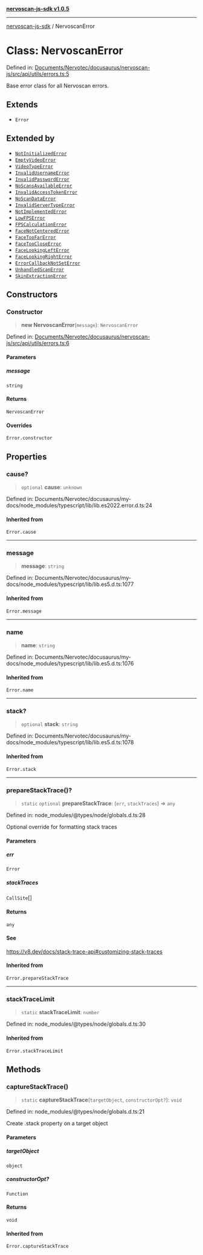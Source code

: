 [**nervoscan-js-sdk v1.0.5**](../README.md)

***

[nervoscan-js-sdk](../globals.md) / NervoscanError

# Class: NervoscanError

Defined in: [Documents/Nervotec/docusaurus/nervoscan-js/src/api/utils/errors.ts:5](https://github.com/nervotec/nervoscan-js/blob/a3e202b0aed347d51c982d0e67d7d962d141bec3/src/api/utils/errors.ts#L5)

Base error class for all Nervoscan errors.

## Extends

- `Error`

## Extended by

- [`NotInitializedError`](NotInitializedError.md)
- [`EmptyVideoError`](EmptyVideoError.md)
- [`VideoTypeError`](VideoTypeError.md)
- [`InvalidUsernameError`](InvalidUsernameError.md)
- [`InvalidPasswordError`](InvalidPasswordError.md)
- [`NoScansAvailableError`](NoScansAvailableError.md)
- [`InvalidAccessTokenError`](InvalidAccessTokenError.md)
- [`NoScanDataError`](NoScanDataError.md)
- [`InvalidServerTypeError`](InvalidServerTypeError.md)
- [`NotImplementedError`](NotImplementedError.md)
- [`LowFPSError`](LowFPSError.md)
- [`FPSCalculationError`](FPSCalculationError.md)
- [`FaceNotCenteredError`](FaceNotCenteredError.md)
- [`FaceTooFarError`](FaceTooFarError.md)
- [`FaceTooCloseError`](FaceTooCloseError.md)
- [`FaceLookingLeftError`](FaceLookingLeftError.md)
- [`FaceLookingRightError`](FaceLookingRightError.md)
- [`ErrorCallbackNotSetError`](ErrorCallbackNotSetError.md)
- [`UnhandledScanError`](UnhandledScanError.md)
- [`SkinExtractionError`](SkinExtractionError.md)

## Constructors

### Constructor

> **new NervoscanError**(`message`): `NervoscanError`

Defined in: [Documents/Nervotec/docusaurus/nervoscan-js/src/api/utils/errors.ts:6](https://github.com/nervotec/nervoscan-js/blob/a3e202b0aed347d51c982d0e67d7d962d141bec3/src/api/utils/errors.ts#L6)

#### Parameters

##### message

`string`

#### Returns

`NervoscanError`

#### Overrides

`Error.constructor`

## Properties

### cause?

> `optional` **cause**: `unknown`

Defined in: Documents/Nervotec/docusaurus/my-docs/node\_modules/typescript/lib/lib.es2022.error.d.ts:24

#### Inherited from

`Error.cause`

***

### message

> **message**: `string`

Defined in: Documents/Nervotec/docusaurus/my-docs/node\_modules/typescript/lib/lib.es5.d.ts:1077

#### Inherited from

`Error.message`

***

### name

> **name**: `string`

Defined in: Documents/Nervotec/docusaurus/my-docs/node\_modules/typescript/lib/lib.es5.d.ts:1076

#### Inherited from

`Error.name`

***

### stack?

> `optional` **stack**: `string`

Defined in: Documents/Nervotec/docusaurus/my-docs/node\_modules/typescript/lib/lib.es5.d.ts:1078

#### Inherited from

`Error.stack`

***

### prepareStackTrace()?

> `static` `optional` **prepareStackTrace**: (`err`, `stackTraces`) => `any`

Defined in: node\_modules/@types/node/globals.d.ts:28

Optional override for formatting stack traces

#### Parameters

##### err

`Error`

##### stackTraces

`CallSite`[]

#### Returns

`any`

#### See

https://v8.dev/docs/stack-trace-api#customizing-stack-traces

#### Inherited from

`Error.prepareStackTrace`

***

### stackTraceLimit

> `static` **stackTraceLimit**: `number`

Defined in: node\_modules/@types/node/globals.d.ts:30

#### Inherited from

`Error.stackTraceLimit`

## Methods

### captureStackTrace()

> `static` **captureStackTrace**(`targetObject`, `constructorOpt?`): `void`

Defined in: node\_modules/@types/node/globals.d.ts:21

Create .stack property on a target object

#### Parameters

##### targetObject

`object`

##### constructorOpt?

`Function`

#### Returns

`void`

#### Inherited from

`Error.captureStackTrace`
